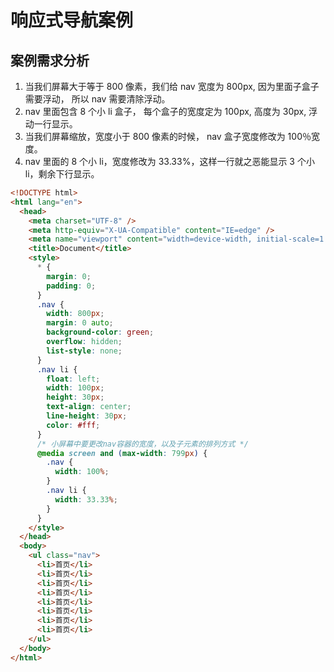 # 响应式导航案例

## 案例需求分析

1. 当我们屏幕大于等于 800 像素，我们给 nav 宽度为 800px, 因为里面子盒子需要浮动， 所以 nav 需要清除浮动。
2. nav 里面包含 8 个小 li 盒子， 每个盒子的宽度定为 100px, 高度为 30px, 浮动一行显示。
3. 当我们屏幕缩放，宽度小于 800 像素的时候， nav 盒子宽度修改为 100％宽度。
4. nav 里面的 8 个小 li，宽度修改为 33.33%，这样一行就之恶能显示 3 个小 li，剩余下行显示。

```html
<!DOCTYPE html>
<html lang="en">
  <head>
    <meta charset="UTF-8" />
    <meta http-equiv="X-UA-Compatible" content="IE=edge" />
    <meta name="viewport" content="width=device-width, initial-scale=1.0" />
    <title>Document</title>
    <style>
      * {
        margin: 0;
        padding: 0;
      }
      .nav {
        width: 800px;
        margin: 0 auto;
        background-color: green;
        overflow: hidden;
        list-style: none;
      }
      .nav li {
        float: left;
        width: 100px;
        height: 30px;
        text-align: center;
        line-height: 30px;
        color: #fff;
      }
      /* 小屏幕中要更改nav容器的宽度，以及子元素的排列方式 */
      @media screen and (max-width: 799px) {
        .nav {
          width: 100%;
        }
        .nav li {
          width: 33.33%;
        }
      }
    </style>
  </head>
  <body>
    <ul class="nav">
      <li>首页</li>
      <li>首页</li>
      <li>首页</li>
      <li>首页</li>
      <li>首页</li>
      <li>首页</li>
      <li>首页</li>
      <li>首页</li>
    </ul>
  </body>
</html>
```
